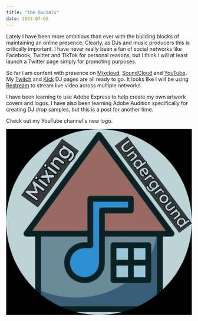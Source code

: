 ```yaml
---
title: "The Socials"
date: 2023-07-05
---
```

Lately I have been more ambitious than ever with the building blocks of maintaining an online presence. Clearly, as DJs and music producers this is critically important. I have never really been a fan of social networks like Facebook, Twitter and TikTok for personal reasons, but I think I will at least launch a Twitter page simply for promoting purposes. 

So far I am content with presence on [Mixcloud](https://www.mixcloud.com/akindamix/), [SoundCloud](https://soundcloud.com/aksf) and [YouTube](https://www.youtube.com/@mixingunderground). My [Twitch](https://www.twitch.tv/akunderground) and [Kick](https://kick.com/akunderground) DJ pages are all ready to go. It looks like I will be using [Restream](https://restream.io/about) to stream live video across multiple networks.

I have been learning to use Adobe Express to help create my own artwork covers and logos. I have also been learning Adobe Audition specifically for creating DJ drop samples, but this is a post for another time.

Check out my YouTube channel's new logo.

![Logo](https://raw.githubusercontent.com/KDN-Cloud/b.aklein.studio/main/_posts/img/YT_logo_circle.png)
